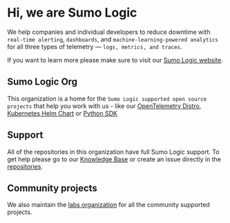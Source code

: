 # Hi, we are Sumo Logic

We help companies and individual developers to reduce downtime with `real-time alerting`, `dashboards`, and `machine-learning-powered analytics` for all three types of telemetry — `logs, metrics, and traces`.

If you want to learn more please make sure to visit our [Sumo Logic website][sumo-link].

[sumo-link]: https://sumologic.com

## Sumo Logic Org

This organization is a home for the `Sumo Logic supported open source projects` that help you work with us - like our [OpenTelemetry Distro][ot-distro-link], [Kubernetes Helm Chart][k8s-collection-link] or [Python SDK][python-sdk-link]

[ot-distro-link]: https://github.com/SumoLogic/sumologic-otel-collector
[k8s-collection-link]: https://github.com/SumoLogic/sumologic-kubernetes-collection
[python-sdk-link]: https://github.com/SumoLogic/sumologic-python-sdk

## Support

All of the repositories in this organization have full Sumo Logic support. To get help please go to our [Knowledge Base][kt-base-link] or create an issue directly in the [repositories][gh-org-repos].

[kt-base-link]: https://support.sumologic.com/hc/en-us
[gh-org-repos]: https://github.com/orgs/SumoLogic/repositories

## Community projects

We also maintain the [labs organization][labs-link] for all the community supported projects.

[labs-link]: https://github.com/SumoLogic-Labs
